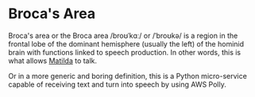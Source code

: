 # Broca's Area
Broca's area or the Broca area /broʊˈkɑː/ or /ˈbroʊkə/ is a region in the frontal lobe of the dominant hemisphere (usually the left) of the hominid brain with functions linked to speech production. In other words, this is what allows [Matilda](http://matilda.edwardleoni.com/) to talk.

Or in a more generic and boring definition, this is a Python micro-service capable of receiving text and turn into speech by using AWS Polly.
